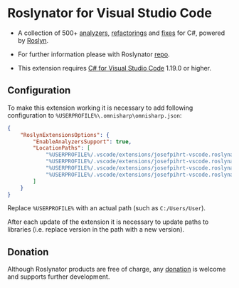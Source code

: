 # Roslynator for Visual Studio Code

* A collection of 500+ [analyzers](https://github.com/JosefPihrt/Roslynator/blob/master/src/Analyzers/README.md), [refactorings](https://github.com/JosefPihrt/Roslynator/blob/master/src/Refactorings/README.md) and [fixes](https://github.com/JosefPihrt/Roslynator/blob/master/src/CodeFixes/README.md) for C#, powered by [Roslyn](https://github.com/dotnet/roslyn).

* For further information please with Roslynator [repo](https://github.com/JosefPihrt/Roslynator).

* This extension requires [C# for Visual Studio Code](https://marketplace.visualstudio.com/items?itemName=ms-vscode.csharp) 1.19.0 or higher.

## Configuration

To make this extension working it is necessary to add following configuration to `%USERPROFILE%\.omnisharp\omnisharp.json`:

```json
{
    "RoslynExtensionsOptions": {
        "EnableAnalyzersSupport": true,
        "LocationPaths": [
            "%USERPROFILE%/.vscode/extensions/josefpihrt-vscode.roslynator-2.1.3/roslyn/common",
            "%USERPROFILE%/.vscode/extensions/josefpihrt-vscode.roslynator-2.1.3/roslyn/analyzers",
            "%USERPROFILE%/.vscode/extensions/josefpihrt-vscode.roslynator-2.1.3/roslyn/refactorings",
            "%USERPROFILE%/.vscode/extensions/josefpihrt-vscode.roslynator-2.1.3/roslyn/fixes"
        ]
    }
}
```

Replace `%USERPROFILE%` with an actual path (such as `C:/Users/User`).

After each update of the extension it is necessary to update paths to libraries (i.e. replace version in the path with a new version).

## Donation

Although Roslynator products are free of charge, any [donation](https://www.paypal.com/cgi-bin/webscr?cmd=_s-xclick&hosted_button_id=BX85UA346VTN6) is welcome and supports further development.
